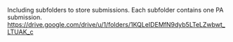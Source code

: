Including subfolders to store submissions. Each subfolder contains one PA submission. 
https://drive.google.com/drive/u/1/folders/1KQLeIDEMfN9dyb5LTeLZwbwt_LTUAK_c
